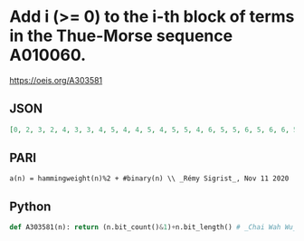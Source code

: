# Add i \(\>\= 0\) to the i\-th block of terms in the Thue\-Morse sequence A010060\.
https://oeis.org/A303581
## JSON
```JSON
[0, 2, 3, 2, 4, 3, 3, 4, 5, 4, 4, 5, 4, 5, 5, 4, 6, 5, 5, 6, 5, 6, 6, 5, 5, 6, 6, 5, 6, 5, 5, 6, 7, 6, 6, 7, 6, 7, 7, 6, 6, 7, 7, 6, 7, 6, 6, 7, 6, 7, 7, 6, 7, 6, 6, 7, 7, 6, 6, 7, 6, 7, 7, 6, 8, 7, 7, 8, 7, 8, 8, 7, 7, 8, 8, 7, 8, 7, 7, 8, 7, 8, 8, 7, 8, 7, 7]
```
## PARI
```PARI
a(n) = hammingweight(n)%2 + #binary(n) \\ _Rémy Sigrist_, Nov 11 2020
```
## Python
```Python
def A303581(n): return (n.bit_count()&1)+n.bit_length() # _Chai Wah Wu_, Mar 02 2023
```
